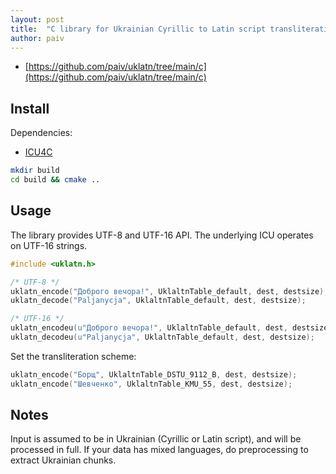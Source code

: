 ```yaml
---
layout: post
title:  "C library for Ukrainian Cyrillic to Latin script transliteration"
author: paiv
---
```


- [https://github.com/paiv/uklatn/tree/main/c](https://github.com/paiv/uklatn/tree/main/c)


Install
--

Dependencies:
- [ICU4C](https://unicode-org.github.io/icu/userguide/icu4c/)


```sh
mkdir build
cd build && cmake ..
```


Usage
--

The library provides UTF-8 and UTF-16 API. The underlying ICU operates on UTF-16 strings.

```c
#include <uklatn.h>

/* UTF-8 */
uklatn_encode("Доброго вечора!", UklaltnTable_default, dest, destsize);
uklatn_decode("Paljanycja", UklaltnTable_default, dest, destsize);

/* UTF-16 */
uklatn_encodeu(u"Доброго вечора!", UklaltnTable_default, dest, destsize);
uklatn_decodeu(u"Paljanycja", UklaltnTable_default, dest, destsize);
```

Set the transliteration scheme:
```c
uklatn_encode("Борщ", UklaltnTable_DSTU_9112_B, dest, destsize);
uklatn_encode("Шевченко", UklaltnTable_KMU_55, dest, destsize);
```


Notes
--
Input is assumed to be in Ukrainian (Cyrillic or Latin script), and will be processed in full.
If your data has mixed languages, do preprocessing to extract Ukrainian chunks.

